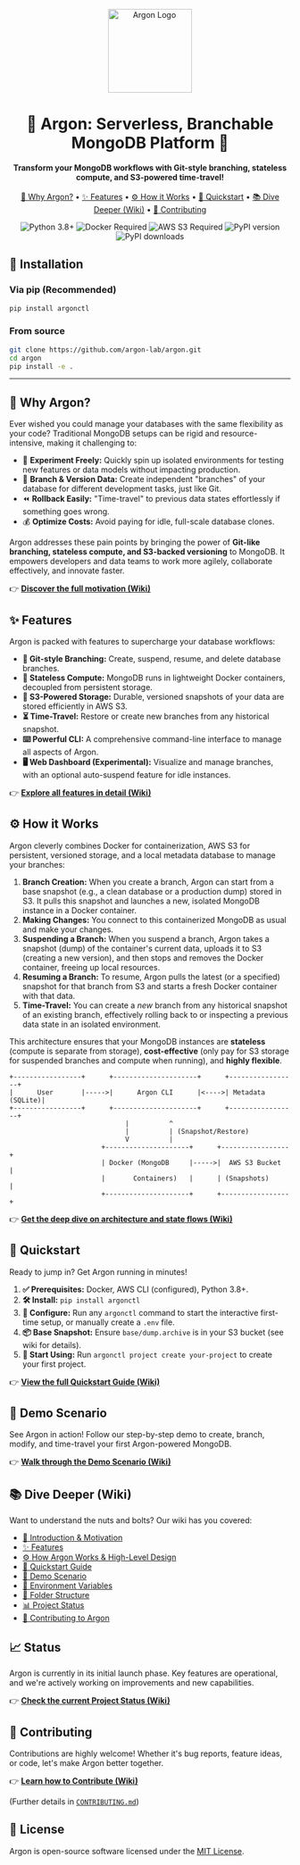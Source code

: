 <p align="center">
  <img src="dashboard/static/argon-logo.png" alt="Argon Logo" width="150"/>
</p>

<h1 align="center">🚀 Argon: Serverless, Branchable MongoDB Platform 🚀</h1>

<p align="center">
  <b>Transform your MongoDB workflows with Git-style branching, stateless compute, and S3-powered time-travel!</b>
  <br><br>
  <a href="docs/wiki/01_introduction.md">🤔 Why Argon?</a> •
  <a href="docs/wiki/02_features.md">✨ Features</a> •
  <a href="docs/wiki/05_how_it_works.md">⚙️ How it Works</a> •
  <a href="docs/wiki/03_quickstart_guide.md">🚀 Quickstart</a> •
  <a href="#📚-dive-deeper-wiki">📚 Dive Deeper (Wiki)</a> •
  <a href="docs/wiki/09_contributing.md">🤝 Contributing</a>
</p>

<p align="center">
  <img src="https://img.shields.io/badge/python-3.8+-blue.svg" alt="Python 3.8+"> 
  <img src="https://img.shields.io/badge/docker-required-blue.svg" alt="Docker Required"> 
  <img src="https://img.shields.io/badge/AWS%20S3-required-orange.svg" alt="AWS S3 Required">
  <img src="https://img.shields.io/pypi/v/argonctl.svg" alt="PyPI version">
  <img src="https://img.shields.io/pypi/dm/argonctl.svg" alt="PyPI downloads">
</p>

## 🚀 Installation

### Via pip (Recommended)

```bash
pip install argonctl
```

### From source

```bash
git clone https://github.com/argon-lab/argon.git
cd argon
pip install -e .
```

---

## 🤔 Why Argon?

Ever wished you could manage your databases with the same flexibility as your code? Traditional MongoDB setups can be rigid and resource-intensive, making it challenging to:

*   🧪 **Experiment Freely:** Quickly spin up isolated environments for testing new features or data models without impacting production.
*   🌳 **Branch & Version Data:** Create independent "branches" of your database for different development tasks, just like Git.
*   ⏪ **Rollback Easily:** "Time-travel" to previous data states effortlessly if something goes wrong.
*   💰 **Optimize Costs:** Avoid paying for idle, full-scale database clones.

Argon addresses these pain points by bringing the power of **Git-like branching, stateless compute, and S3-backed versioning** to MongoDB. It empowers developers and data teams to work more agilely, collaborate effectively, and innovate faster.

👉 **[Discover the full motivation (Wiki)](./docs/wiki/01_introduction.md)**

## ✨ Features

Argon is packed with features to supercharge your database workflows:

*   **🌿 Git-style Branching:** Create, suspend, resume, and delete database branches.
*   **💨 Stateless Compute:** MongoDB runs in lightweight Docker containers, decoupled from persistent storage.
*   **💾 S3-Powered Storage:** Durable, versioned snapshots of your data are stored efficiently in AWS S3.
*   **⏳ Time-Travel:** Restore or create new branches from any historical snapshot.
*   **⌨️ Powerful CLI:** A comprehensive command-line interface to manage all aspects of Argon.
*   **🖥️ Web Dashboard (Experimental):** Visualize and manage branches, with an optional auto-suspend feature for idle instances.

👉 **[Explore all features in detail (Wiki)](./docs/wiki/02_features.md)**

## ⚙️ How it Works

Argon cleverly combines Docker for containerization, AWS S3 for persistent, versioned storage, and a local metadata database to manage your branches:

1.  **Branch Creation:** When you create a branch, Argon can start from a base snapshot (e.g., a clean database or a production dump) stored in S3. It pulls this snapshot and launches a new, isolated MongoDB instance in a Docker container.
2.  **Making Changes:** You connect to this containerized MongoDB as usual and make your changes.
3.  **Suspending a Branch:** When you suspend a branch, Argon takes a snapshot (dump) of the container's current data, uploads it to S3 (creating a new version), and then stops and removes the Docker container, freeing up local resources.
4.  **Resuming a Branch:** To resume, Argon pulls the latest (or a specified) snapshot for that branch from S3 and starts a fresh Docker container with that data.
5.  **Time-Travel:** You can create a *new* branch from any historical snapshot of an existing branch, effectively rolling back to or inspecting a previous data state in an isolated environment.

This architecture ensures that your MongoDB instances are **stateless** (compute is separate from storage), **cost-effective** (only pay for S3 storage for suspended branches and compute when running), and **highly flexible**.

```text
+-----------------+      +---------------------+      +-----------------+
|      User       |----->|      Argon CLI      |<---->| Metadata (SQLite)|
+-----------------+      +---------------------+      +-----------------+
                             |          ^
                             |          | (Snapshot/Restore)
                             V          |
                       +---------------------+      +-----------------+
                       | Docker (MongoDB     |----->|  AWS S3 Bucket  |
                       |       Containers)   |      | (Snapshots)     |
                       +---------------------+      +-----------------+
```

👉 **[Get the deep dive on architecture and state flows (Wiki)](./docs/wiki/05_how_it_works.md)**

## 🚀 Quickstart

Ready to jump in? Get Argon running in minutes!

1.  **✅ Prerequisites:** Docker, AWS CLI (configured), Python 3.8+.
2.  **🛠️ Install:** `pip install argonctl`
3.  **🔑 Configure:** Run any `argonctl` command to start the interactive first-time setup, or manually create a `.env` file.
4.  **📦 Base Snapshot:** Ensure `base/dump.archive` is in your S3 bucket (see wiki for details).
5.  **🏁 Start Using:** Run `argonctl project create your-project` to create your first project.

👉 **[View the full Quickstart Guide (Wiki)](./docs/wiki/03_quickstart_guide.md)**

## 🧪 Demo Scenario

See Argon in action! Follow our step-by-step demo to create, branch, modify, and time-travel your first Argon-powered MongoDB.

👉 **[Walk through the Demo Scenario (Wiki)](./docs/wiki/04_demo_scenario.md)**

## 📚 Dive Deeper (Wiki)

Want to understand the nuts and bolts? Our wiki has you covered:

*   [🤔 Introduction & Motivation](./docs/wiki/01_introduction.md)
*   [✨ Features](./docs/wiki/02_features.md)
*   [⚙️ How Argon Works & High-Level Design](./docs/wiki/05_how_it_works.md)
*   [🚀 Quickstart Guide](./docs/wiki/03_quickstart_guide.md)
*   [🧪 Demo Scenario](./docs/wiki/04_demo_scenario.md)
*   [🔑 Environment Variables](./docs/wiki/06_environment_variables.md)
*   [📁 Folder Structure](./docs/wiki/07_folder_structure.md)
*   [📊 Project Status](./docs/wiki/08_status.md)
*   [🤝 Contributing to Argon](./docs/wiki/09_contributing.md)

## 📈 Status

Argon is currently in its initial launch phase. Key features are operational, and we're actively working on improvements and new capabilities.

👉 **[Check the current Project Status (Wiki)](./docs/wiki/08_status.md)**

## 🤝 Contributing

Contributions are highly welcome! Whether it's bug reports, feature ideas, or code, let's make Argon better together.

👉 **[Learn how to Contribute (Wiki)](./docs/wiki/09_contributing.md)**

(Further details in [`CONTRIBUTING.md`](./CONTRIBUTING.md))

## 📜 License

Argon is open-source software licensed under the [MIT License](./LICENSE).
